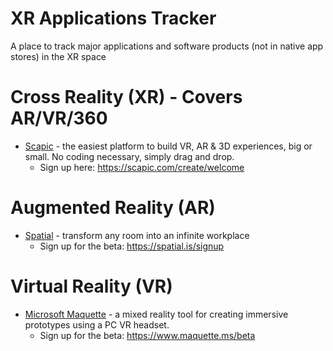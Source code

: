 # XR Applications Tracker
A place to track major applications and software products (not in native app stores) in the XR space

# Cross Reality (XR) - Covers AR/VR/360
- [Scapic](https://scapic.com/) - the easiest platform to build VR, AR & 3D experiences, big or small. No coding necessary, simply drag and drop.
  - Sign up here: https://scapic.com/create/welcome

# Augmented Reality (AR)
- [Spatial](https://spatial.is/) - transform any room into an infinite workplace
  - Sign up for the beta: https://spatial.is/signup

# Virtual Reality (VR)
- [Microsoft Maquette](https://www.maquette.ms/) - a mixed reality tool for creating immersive prototypes using a PC VR headset.
  - Sign up for the beta: https://www.maquette.ms/beta
